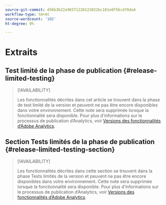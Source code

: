 ```yaml
---
source-git-commit: d56b3b22a98371226123822bc181e0f56cd70da4
workflow-type: tm+mt
source-wordcount: '102'
ht-degree: 0%

---
```

# Extraits

## Test limité de la phase de publication {#release-limited-testing}

>[!AVAILABILITY]
>
>Les fonctionnalités décrites dans cet article se trouvent dans la phase de test limité de la version et peuvent ne pas être encore disponibles dans votre environnement. Cette note sera supprimée lorsque la fonctionnalité sera disponible. Pour plus d’informations sur le processus de publication d’Analytics, voir [Versions des fonctionnalités d’Adobe Analytics](/help/release-notes/releases.md).

## Section Tests limités de la phase de publication {#release-limited-testing-section}

>[!AVAILABILITY]
>
>Les fonctionnalités décrites dans cette section se trouvent dans la phase Tests limités de la version et peuvent ne pas être encore disponibles dans votre environnement. Cette note sera supprimée lorsque la fonctionnalité sera disponible. Pour plus d’informations sur le processus de publication d’Analytics, voir [Versions des fonctionnalités d’Adobe Analytics](/help/release-notes/releases.md).